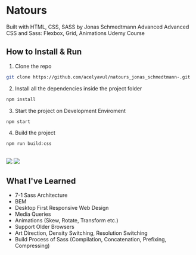 # Natours

Built with HTML, CSS, SASS by Jonas Schmedtmann Advanced Advanced CSS and Sass: Flexbox, Grid, Animations Udemy Course


## How to Install & Run

1. Clone the repo

```sh
git clone https://github.com/acelyavul/natours_jonas_schmedtmann-.git
```

2. Install all the dependencies inside the project folder

```sh
npm install
```

3. Start the project on Development Enviroment

```sh
npm start
```

4. Build the project

```sh
npm run build:css
```


<br>

<img src="https://user-images.githubusercontent.com/88436030/145018968-783fe651-7b84-4616-a1b4-109b25727d49.PNG" style="width= 400px"/>
<img src="https://user-images.githubusercontent.com/88436030/145018982-7dbd5a82-0d2e-4eca-bb90-1ac1bb8f51f6.PNG" style="width= 400px"/>

## What I've Learned

- 7-1 Sass Architecture 
- BEM
- Desktop First Responsive Web Design
- Media Queries
- Animations (Skew, Rotate, Transform etc.)
- Support Older Browsers
- Art Direction, Density Switching, Resolution Switching
- Build Process of Sass (Compilation, Concatenation, Prefixing, Compressing)
